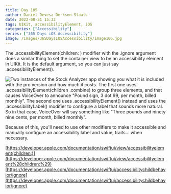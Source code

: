```yaml
---
title: Day 105
author: Daniel Devesa Derksen-Staats
date: 2022-08-31 15:32
tags: UIKit, accessibilityElement, iOS
categories: ["Accessibility"]
series: ["365 Days iOS Accessibility"]
image: /Images/365DaysIOSAccessibility/image106.jpg
---
```


The .accessibilityElement(children: ) modifier with the .ignore argument does a similar thing to set the container view to be an accessibility element in UIKit. It is the default argument, so you can just say .accessibilityElement().

![Two instances of the Stock Analyzer app showing you what it is included with the pro version and how much it costs. The first one uses .accessibilityElement(children .combine) to group three elements, and that causes VoiceOver to announce "Pound sign, 3 dot 99, per month, billed monthly". The second one uses .accessibilityElement() instead and uses the .accessibilityLabel() modifier to configure a label that sounds more natural. So in that case, VoiceOver will say something like "Three pounds and ninety nine cents, per month, billed monthly".](/Images/365DaysIOSAccessibility/image106.jpg)

Because of this, you'll need to use other modifiers to make it accessible and manually configure an accessibility label and value, traits... when necessary. 

[https://developer.apple.com/documentation/swiftui/view/accessibilityelement(children:)](https://developer.apple.com/documentation/swiftui/view/accessibilityelement%28children:%29)
[https://developer.apple.com/documentation/swiftui/accessibilitychildbehavior/ignore](https://developer.apple.com/documentation/swiftui/accessibilitychildbehavior/ignore)

